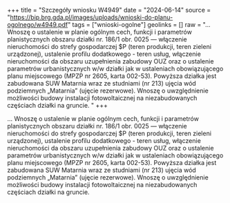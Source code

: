 +++
title = "Szczegóły wniosku W4949"
date = "2024-06-14"
source = "https://bip.brg.gda.pl/images/uploads/wnioski-do-planu-ogolnego/w4949.pdf"
tags = ["wnioski-ogolne"]
geolinks = []
raw = "... Wnoszę o ustalenie w planie ogólnym cech, funkcji i parametrów planistycznych obszaru działki nr. 186/1 obr. 0025 — włączenie nieruchomości do strefy gospodarczej $P (teren produkcji, teren zieleni urządzonej), ustalenie profilu dodatkowego - teren usług, włączenie nieruchomości da obszaru uzupełnienia zabudowy OUZ oraz o ustalenie parametrów urbanistycznych w/w działki jak w ustaleniach obowiązującego planu miejscowego (MPZP nr 2605, karta 002-53). Powyższa działka jest zabudowana SUW Matarnia wraz ze studniami (nr 213) ujęcia wód podziemnych „Matarnia” (ujęcie rezerwowe). Wnoszę o uwzględnienie możliwości budowy instalacji fotowoltaicznej na niezabudowanych częściach działki na gruncie. "
+++

... Wnoszę o ustalenie w planie ogólnym cech, funkcji i parametrów planistycznych obszaru działki
nr. 186/1 obr. 0025 — włączenie nieruchomości do strefy gospodarczej $P (teren produkcji, teren zieleni
urządzonej), ustalenie profilu dodatkowego - teren usług, włączenie nieruchomości da obszaru uzupełnienia
zabudowy OUZ oraz o ustalenie parametrów urbanistycznych w/w działki jak w ustaleniach obowiązującego
planu miejscowego (MPZP nr 2605, karta 002-53).
Powyższa działka jest zabudowana SUW Matarnia wraz ze studniami (nr 213) ujęcia wód podziemnych
„Matarnia” (ujęcie rezerwowe).
Wnoszę o uwzględnienie możliwości budowy instalacji fotowoltaicznej na niezabudowanych częściach działki
na gruncie.



